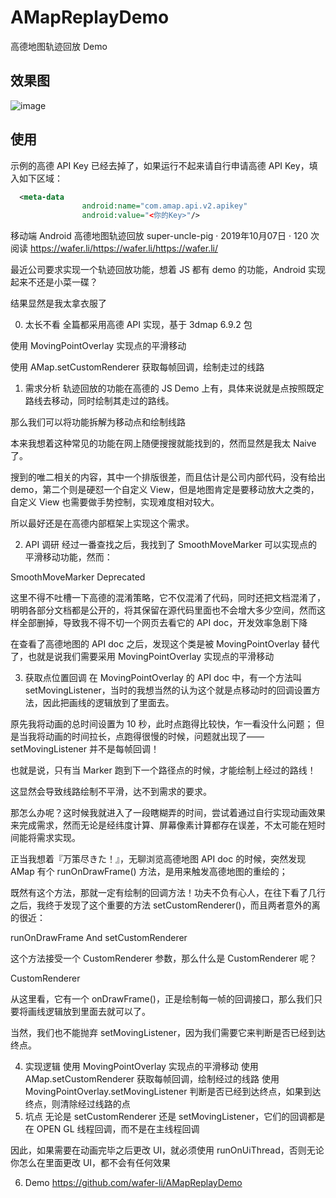 # AMapReplayDemo

高德地图轨迹回放 Demo

## 效果图

![image](https://github.com/wafer-li/AMapReplayDemo/raw/master/SVID_20190730_174103_1.gif)

## 使用

示例的高德 API Key 已经去掉了，如果运行不起来请自行申请高德 API Key，填入如下区域：

```xml
  <meta-data
                android:name="com.amap.api.v2.apikey"
                android:value="<你的Key>"/>
```
移动端 Android 高德地图轨迹回放
super-uncle-pig · 2019年10月07日 · 120 次阅读
https://wafer.li/https://wafer.li/https://wafer.li/

最近公司要求实现一个轨迹回放功能，想着 JS 都有 demo 的功能，Android 实现起来不还是小菜一碟？

结果显然是我太拿衣服了

0. 太长不看
全篇都采用高德 API 实现，基于 3dmap 6.9.2 包

使用 MovingPointOverlay 实现点的平滑移动

使用 AMap.setCustomRenderer 获取每帧回调，绘制走过的线路

1. 需求分析
轨迹回放的功能在高德的 JS Demo 上有，具体来说就是点按照既定路线去移动，同时绘制其走过的路线。

那么我们可以将功能拆解为移动点和绘制线路

本来我想着这种常见的功能在网上随便搜搜就能找到的，然而显然是我太 Naive 了。

搜到的唯二相关的内容，其中一个排版很差，而且估计是公司内部代码，没有给出 demo，第二个则是硬怼一个自定义 View，但是地图肯定是要移动放大之类的，自定义 View 也需要做手势控制，实现难度相对较大。

所以最好还是在高德内部框架上实现这个需求。

2. API 调研
经过一番查找之后，我找到了 SmoothMoveMarker 可以实现点的平滑移动功能，然而：

SmoothMoveMarker Deprecated

这里不得不吐槽一下高德的混淆策略，它不仅混淆了代码，同时还把文档混淆了，明明各部分文档都是公开的，将其保留在源代码里面也不会增大多少空间，然而这样全部删掉，导致我不得不切一个网页去看它的 API doc，开发效率急剧下降

在查看了高德地图的 API doc 之后，发现这个类是被 MovingPointOverlay 替代了，也就是说我们需要采用 MovingPointOverlay 实现点的平滑移动

3. 获取点位置回调
在 MovingPointOverlay 的 API doc 中，有一个方法叫 setMovingListener，当时的我想当然的认为这个就是点移动时的回调设置方法，因此把画线的逻辑放到了里面去。

原先我将动画的总时间设置为 10 秒，此时点跑得比较快，乍一看没什么问题；
但是当我将动画的时间拉长，点跑得很慢的时候，问题就出现了—— setMovingListener 并不是每帧回调！

也就是说，只有当 Marker 跑到下一个路径点的时候，才能绘制上经过的路线！

这显然会导致线路绘制不平滑，达不到需求的要求。

那怎么办呢？这时候我就进入了一段瞎糊弄的时间，尝试着通过自行实现动画效果来完成需求，然而无论是经纬度计算、屏幕像素计算都存在误差，不太可能在短时间能将需求实现。

正当我想着『万策尽きた！』，无聊浏览高德地图 API doc 的时候，突然发现 AMap 有个 runOnDrawFrame() 方法，是用来触发高德地图的重绘的；

既然有这个方法，那就一定有绘制的回调方法！功夫不负有心人，在往下看了几行之后，我终于发现了这个重要的方法 setCustomRenderer()，而且两者意外的离的很近：

runOnDrawFrame And setCustomRenderer

这个方法接受一个 CustomRenderer 参数，那么什么是 CustomRenderer 呢？

CustomRenderer

从这里看，它有一个 onDrawFrame()，正是绘制每一帧的回调接口，那么我们只要将画线逻辑放到里面去就可以了。

当然，我们也不能抛弃 setMovingListener，因为我们需要它来判断是否已经到达终点。

4. 实现逻辑
使用 MovingPointOverlay 实现点的平滑移动
使用 AMap.setCustomRenderer 获取每帧回调，绘制经过的线路
使用 MovingPointOverlay.setMovingListener 判断是否已经到达终点，如果到达终点，则清除经过线路的点
5. 坑点
无论是 setCustomRenderer 还是 setMovingListener，它们的回调都是在 OPEN GL 线程回调，而不是在主线程回调

因此，如果需要在动画完毕之后更改 UI，就必须使用 runOnUiThread，否则无论你怎么在里面更改 UI，都不会有任何效果

6. Demo
https://github.com/wafer-li/AMapReplayDemo
